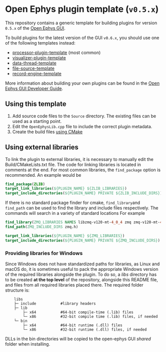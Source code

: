 # Open Ephys plugin template (`v0.5.x`)

This repository contains a generic template for building plugins for version `0.5.x` of the [Open Ephys GUI](https://github.com/open-ephys/plugin-GUI).

To build plugins for the latest version of the GUI `v0.6.x`, you should use one of the following templates instead:

- [processor-plugin-template](https://github.com/open-ephys-plugins/processor-plugin-template) (most common)
- [visualizer-plugin-template](https://github.com/open-ephys-plugins/visualizer-plugin-template)
- [data-thread-template](https://github.com/open-ephys-plugins/data-thread-template)
- [file-source-template](https://github.com/open-ephys-plugins/file-source-template)
- [record-engine-template](https://github.com/open-ephys-plugins/record-engine-template)

More information about building your own plugins can be found in the [Open Ephys GUI Developer Guide](https://open-ephys.github.io/gui-docs/Developer-Guide/index.html).

## Using this template

1. Add source code files to the `Source` directory. The existing files can be used as a starting point.
2. Edit the `OpenEphysLib.cpp` file to include the correct plugin metadata.
3. Create the build files [using CMake](https://open-ephys.github.io/gui-docs/Developer-Guide/Compiling-plugins.html)

## Using external libraries

To link the plugin to external libraries, it is necessary to manually edit the Build/CMakeLists.txt file. The code for linking libraries is located in comments at the end.
For most common libraries, the `find_package` option is recommended. An example would be

```cmake
find_package(ZLIB)
target_link_libraries(${PLUGIN_NAME} ${ZLIB_LIBRARIES})
target_include_directories(${PLUGIN_NAME} PRIVATE ${ZLIB_INCLUDE_DIRS})
```

If there is no standard package finder for cmake, `find_library`and `find_path` can be used to find the library and include files respectively. The commands will search in a variety of standard locations For example

```cmake
find_library(ZMQ_LIBRARIES NAMES libzmq-v120-mt-4_0_4 zmq zmq-v120-mt-4_0_4) #the different names after names are not a list of libraries to include, but a list of possible names the library might have, useful for multiple architectures. find_library will return the first library found that matches any of the names
find_path(ZMQ_INCLUDE_DIRS zmq.h)

target_link_libraries(${PLUGIN_NAME} ${ZMQ_LIBRARIES})
target_include_directories(${PLUGIN_NAME} PRIVATE ${ZMQ_INCLUDE_DIRS})
```

### Providing libraries for Windows

Since Windows does not have standardized paths for libraries, as Linux and macOS do, it is sometimes useful to pack the appropriate Windows version of the required libraries alongside the plugin.
To do so, a _libs_ directory has to be created **at the top level** of the repository, alongside this README file, and files from all required libraries placed there. The required folder structure is:

```
    libs
    ├─ include           #library headers
    ├─ lib
        ├─ x64           #64-bit compile-time (.lib) files
        └─ x86           #32-bit compile time (.lib) files, if needed
    └─ bin
        ├─ x64           #64-bit runtime (.dll) files
        └─ x86           #32-bit runtime (.dll) files, if needed
```

DLLs in the bin directories will be copied to the open-ephys GUI _shared_ folder when installing.
